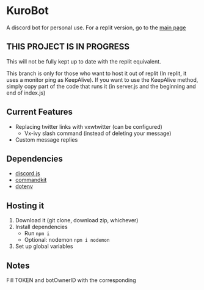 # KuroBot
A discord bot for personal use. For a replit version, go to the [main page](https://github.com/DavedZrod/KuroBot)
## THIS PROJECT IS IN PROGRESS
This will not be fully kept up to date with the replit equivalent.

This branch is only for those who want to host it out of replit (In replit, it uses a monitor ping as KeepAlive). If you want to use the KeepAlive method, simply copy part of the code that runs it (in server.js and the beginning and end of index.js)
## Current Features
- Replacing twitter links with vxwtwitter (can be configured)
    - Vx-ivy slash command (instead of deleting your message)
- Custom message replies

## Dependencies
- [discord.js](https://discord.js.org/)
- [commandkit](https://commandkit.js.org/)
- [dotenv](https://www.dotenv.org/)


## Hosting it
1. Download it (git clone, download zip, whichever)
2. Install dependencies
    - Run ```npm i```
    - Optional: nodemon ```npm i nodemon```
3. Set up global variables

## Notes
Fill  TOKEN and botOwnerID with the corresponding
